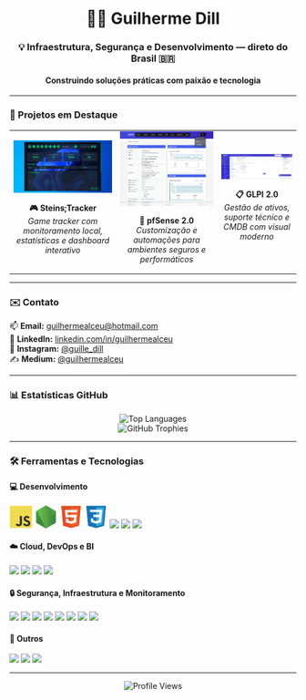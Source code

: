 <h1 align="center">👨‍💻 Guilherme Dill</h1>
<h3 align="center">💡 Infraestrutura, Segurança e Desenvolvimento — direto do Brasil 🇧🇷</h3>
<h4 align="center">Construindo soluções práticas com paixão e tecnologia</h4>

---

### 🚀 Projetos em Destaque

<table align="center">
  <tr>
    <td align="center">
      <img src="https://github.com/guilhermealceu/steins-tracker-pro/blob/main/SteinsTracker.png?raw=true" width="300" alt="Steins;Tracker Project" />
      <p><strong>🎮 Steins;Tracker</strong><br><em>Game tracker com monitoramento local, estatísticas e dashboard interativo</em></p>
    </td>
    <td align="center">
      <img src="https://github.com/guilhermealceu/guilhermealceu/blob/main/pfsense-2.0.png?raw=true" width="300" alt="pfSense Project" />
      <p><strong>🔐 pfSense 2.0</strong><br><em>Customização e automações para ambientes seguros e performáticos</em></p>
    </td>
    <td align="center">
      <img src="https://github.com/guilhermealceu/guilhermealceu/blob/main/glpi-2.0.png?raw=true" width="300" alt="GLPI Project" />
      <p><strong>📋 GLPI 2.0</strong><br><em>Gestão de ativos, suporte técnico e CMDB com visual moderno</em></p>
    </td>
  </tr>
</table>

---

### ✉️ Contato
📫 **Email:** guilhermealceu@hotmail.com  
🔗 **LinkedIn:** [linkedin.com/in/guilhermealceu](https://linkedin.com/in/guilhermealceu)  
📸 **Instagram:** [@guille_dill](https://www.instagram.com/guille_dill/)  
✍️ **Medium:** [@guilhermealceu](https://medium.com/@guilhermealceu)

---

### 📊 Estatísticas GitHub

<p align="center">
  <img src="https://github-readme-stats.vercel.app/api/top-langs/?username=guilhermealceu&layout=compact&theme=transparent" alt="Top Languages" />
  <br>
  <img src="https://github-profile-trophy.vercel.app/?username=guilhermealceu&theme=flat&column=4&row=1" alt="GitHub Trophies" />
</p>

---

### 🛠️ Ferramentas e Tecnologias

#### 💻 Desenvolvimento
<p>
  <img src="https://raw.githubusercontent.com/devicons/devicon/master/icons/javascript/javascript-original.svg" width="40"/>
  <img src="https://raw.githubusercontent.com/devicons/devicon/master/icons/nodejs/nodejs-original.svg" width="40"/>
  <img src="https://raw.githubusercontent.com/devicons/devicon/master/icons/html5/html5-original.svg" width="40"/>
  <img src="https://raw.githubusercontent.com/devicons/devicon/master/icons/css3/css3-original.svg" width="40"/>
  <img src="https://www.vectorlogo.zone/logos/graphql/graphql-icon.svg" width="40"/>
  <img src="https://www.vectorlogo.zone/logos/getpostman/getpostman-icon.svg" width="40"/>
  <img src="https://encrypted-tbn0.gstatic.com/images?q=tbn:ANd9GcQt506h_P4fgTygJkUEhoJq0ixR6yRCyaqlKw&s" width="40"/>
</p>

#### ☁️ Cloud, DevOps e BI
<p>
  <img src="https://www.vectorlogo.zone/logos/google_cloud/google_cloud-icon.svg" width="40"/>
  <img src="https://www.vectorlogo.zone/logos/microsoft_powerbi/microsoft_powerbi-icon.svg" width="40"/>
  <img src="https://upload.wikimedia.org/wikipedia/commons/thumb/f/fa/Microsoft_Azure.svg/1200px-Microsoft_Azure.svg.png" width="40"/>
  <img src="https://www.vectorlogo.zone/logos/google_analytics/google_analytics-icon.svg" width="40"/>
</p>

#### 🔒 Segurança, Infraestrutura e Monitoramento
<p>
  <img src="https://img.icons8.com/color/512/proxmox.png" width="40"/>
  <img src="https://wpcomputersolutions.com/wp-content/uploads/2018/07/pfsense-logo-e1534531558807.png" width="40"/>
  <img src="https://wiki.setic.ro.gov.br/banco_de_imagens/icons/glpi.png" width="40"/>
  <img src="https://img.icons8.com/color/48/000000/virtual-machine.png" width="40"/>
  <img src="https://encrypted-tbn0.gstatic.com/images?q=tbn:ANd9GcTonydFVTQQ7afgEsbPqAL_-wBDkLEA9JoIKw&s" width="40"/>
  <img src="https://www.vectorlogo.zone/logos/symantec/symantec-icon.svg" width="40"/>
  <img src="https://images-eds-ssl.xboxlive.com/image?url=4rt9.lXDC4H_93laV1_eHM0OYfiFeMI2p9MWie0CvL99U4GA1gf6_kayTt_kBblFwHwo8BW8JXlqfnYxKPmmBV0W.ukzXlDX1OGbaYN7x9jQN7sAj24sAZm_WF46K.1azKVWNf9j9SXsDqJn4b0W8LOuGV7tg5uXz8rOCvlHglQ-&format=source" width="40"/>
  <img src="https://play-lh.googleusercontent.com/W3VsSBWwRkgu3VU4vz0AHItfbhGKlYbgqLXJAihtr-QYgMO1A3g9_eyrAbqOxANa7qc" width="40"/>
</p>

#### 🧰 Outros
<p>
  <img src="https://www.vectorlogo.zone/logos/zeplinio/zeplinio-icon.svg" width="40"/>
  <img src="https://www.vectorlogo.zone/logos/wix/wix-icon.svg" width="40"/>
  <img src="https://www.vectorlogo.zone/logos/sentryio/sentryio-icon.svg" width="40"/>
  
</p>

---

<p align="center">
  <img src="https://komarev.com/ghpvc/?username=guilhermealceu&label=Profile%20views&color=0e75b6&style=flat" alt="Profile Views" />
</p>
